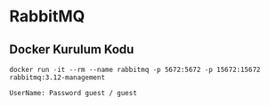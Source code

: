 # RabbitMQ 

## Docker Kurulum Kodu
```
docker run -it --rm --name rabbitmq -p 5672:5672 -p 15672:15672 rabbitmq:3.12-management

UserName: Password guest / guest
```

